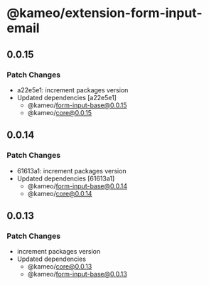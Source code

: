 # @kameo/extension-form-input-email

## 0.0.15

### Patch Changes

- a22e5e1: increment packages version
- Updated dependencies [a22e5e1]
  - @kameo/form-input-base@0.0.15
  - @kameo/core@0.0.15

## 0.0.14

### Patch Changes

- 61613a1: increment packages version
- Updated dependencies [61613a1]
  - @kameo/form-input-base@0.0.14
  - @kameo/core@0.0.14

## 0.0.13

### Patch Changes

- increment packages version
- Updated dependencies
  - @kameo/core@0.0.13
  - @kameo/form-input-base@0.0.13
